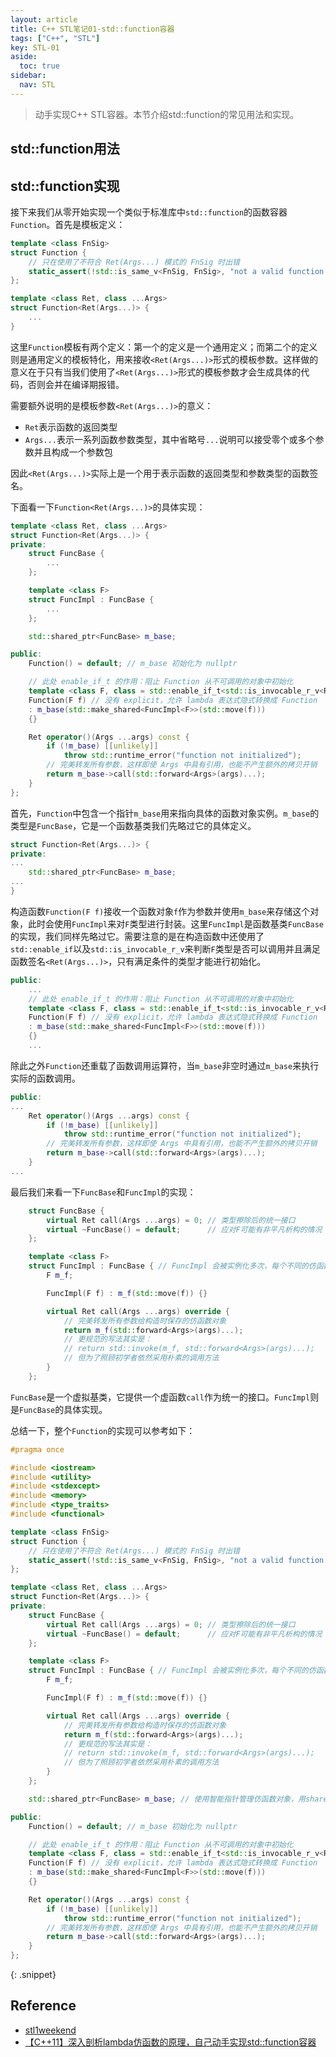 ```yaml
---
layout: article
title: C++ STL笔记01-std::function容器
tags: ["C++", "STL"]
key: STL-01
aside:
  toc: true
sidebar:
  nav: STL
---
```


> 动手实现C++ STL容器。本节介绍std::function的常见用法和实现。
<!--more-->

## std::function用法

## std::function实现

接下来我们从零开始实现一个类似于标准库中`std::function`的函数容器`Function`。首先是模板定义：

```cpp
template <class FnSig>
struct Function {
    // 只在使用了不符合 Ret(Args...) 模式的 FnSig 时出错
    static_assert(!std::is_same_v<FnSig, FnSig>, "not a valid function signature");
};

template <class Ret, class ...Args>
struct Function<Ret(Args...)> {
    ...
}
```

这里`Function`模板有两个定义：第一个的定义是一个通用定义；而第二个的定义则是通用定义的模板特化，用来接收`<Ret(Args...)>`形式的模板参数。这样做的意义在于只有当我们使用了`<Ret(Args...)>`形式的模板参数才会生成具体的代码，否则会并在编译期报错。

需要额外说明的是模板参数`<Ret(Args...)>`的意义：

- `Ret`表示函数的返回类型
- `Args...`表示一系列函数参数类型，其中省略号`...`说明可以接受零个或多个参数并且构成一个参数包

因此`<Ret(Args...)>`实际上是一个用于表示函数的返回类型和参数类型的函数签名。

下面看一下`Function<Ret(Args...)>`的具体实现：

```cpp
template <class Ret, class ...Args>
struct Function<Ret(Args...)> {
private:
    struct FuncBase {
        ...
    };

    template <class F>
    struct FuncImpl : FuncBase {
        ...
    };

    std::shared_ptr<FuncBase> m_base;

public:
    Function() = default; // m_base 初始化为 nullptr

    // 此处 enable_if_t 的作用：阻止 Function 从不可调用的对象中初始化
    template <class F, class = std::enable_if_t<std::is_invocable_r_v<Ret, F &, Args...>>>
    Function(F f) // 没有 explicit，允许 lambda 表达式隐式转换成 Function
    : m_base(std::make_shared<FuncImpl<F>>(std::move(f)))
    {}

    Ret operator()(Args ...args) const {
        if (!m_base) [[unlikely]]
            throw std::runtime_error("function not initialized");
        // 完美转发所有参数，这样即使 Args 中具有引用，也能不产生额外的拷贝开销
        return m_base->call(std::forward<Args>(args)...);
    }
};
```

首先，`Function`中包含一个指针`m_base`用来指向具体的函数对象实例。`m_base`的类型是`FuncBase`，它是一个函数基类我们先略过它的具体定义。

```cpp
struct Function<Ret(Args...)> {
private:
...
    std::shared_ptr<FuncBase> m_base;
...
}
```

构造函数`Function(F f)`接收一个函数对象`f`作为参数并使用`m_base`来存储这个对象，此时会使用`FuncImpl`来对`F`类型进行封装。这里`FuncImpl`是函数基类`FuncBase`的实现，我们同样先略过它。需要注意的是在构造函数中还使用了`std::enable_if`以及`std::is_invocable_r_v`来判断`F`类型是否可以调用并且满足函数签名`<Ret(Args...)>`，只有满足条件的类型才能进行初始化。

```cpp
public:
    ...
    // 此处 enable_if_t 的作用：阻止 Function 从不可调用的对象中初始化
    template <class F, class = std::enable_if_t<std::is_invocable_r_v<Ret, F &, Args...>>>
    Function(F f) // 没有 explicit，允许 lambda 表达式隐式转换成 Function
    : m_base(std::make_shared<FuncImpl<F>>(std::move(f)))
    {}
    ...
```

除此之外`Function`还重载了函数调用运算符，当`m_base`非空时通过`m_base`来执行实际的函数调用。

```cpp
public:
...
    Ret operator()(Args ...args) const {
        if (!m_base) [[unlikely]]
            throw std::runtime_error("function not initialized");
        // 完美转发所有参数，这样即使 Args 中具有引用，也能不产生额外的拷贝开销
        return m_base->call(std::forward<Args>(args)...);
    }
...
```

最后我们来看一下`FuncBase`和`FuncImpl`的实现：

```cpp
    struct FuncBase {
        virtual Ret call(Args ...args) = 0; // 类型擦除后的统一接口
        virtual ~FuncBase() = default;      // 应对F可能有非平凡析构的情况
    };

    template <class F>
    struct FuncImpl : FuncBase { // FuncImpl 会被实例化多次，每个不同的仿函数类都产生一次实例化
        F m_f;

        FuncImpl(F f) : m_f(std::move(f)) {}

        virtual Ret call(Args ...args) override {
            // 完美转发所有参数给构造时保存的仿函数对象
            return m_f(std::forward<Args>(args)...);
            // 更规范的写法其实是：
            // return std::invoke(m_f, std::forward<Args>(args)...);
            // 但为了照顾初学者依然采用朴素的调用方法
        }
    };
```

`FuncBase`是一个虚拟基类，它提供一个虚函数`call`作为统一的接口。`FuncImpl`则是`FuncBase`的具体实现。

总结一下，整个`Function`的实现可以参考如下：

```cpp
#pragma once

#include <iostream>
#include <utility>
#include <stdexcept>
#include <memory>
#include <type_traits>
#include <functional>

template <class FnSig>
struct Function {
    // 只在使用了不符合 Ret(Args...) 模式的 FnSig 时出错
    static_assert(!std::is_same_v<FnSig, FnSig>, "not a valid function signature");
};

template <class Ret, class ...Args>
struct Function<Ret(Args...)> {
private:
    struct FuncBase {
        virtual Ret call(Args ...args) = 0; // 类型擦除后的统一接口
        virtual ~FuncBase() = default;      // 应对F可能有非平凡析构的情况
    };

    template <class F>
    struct FuncImpl : FuncBase { // FuncImpl 会被实例化多次，每个不同的仿函数类都产生一次实例化
        F m_f;

        FuncImpl(F f) : m_f(std::move(f)) {}

        virtual Ret call(Args ...args) override {
            // 完美转发所有参数给构造时保存的仿函数对象
            return m_f(std::forward<Args>(args)...);
            // 更规范的写法其实是：
            // return std::invoke(m_f, std::forward<Args>(args)...);
            // 但为了照顾初学者依然采用朴素的调用方法
        }
    };

    std::shared_ptr<FuncBase> m_base; // 使用智能指针管理仿函数对象，用shared而不是unique是为了让Function支持拷贝

public:
    Function() = default; // m_base 初始化为 nullptr

    // 此处 enable_if_t 的作用：阻止 Function 从不可调用的对象中初始化
    template <class F, class = std::enable_if_t<std::is_invocable_r_v<Ret, F &, Args...>>>
    Function(F f) // 没有 explicit，允许 lambda 表达式隐式转换成 Function
    : m_base(std::make_shared<FuncImpl<F>>(std::move(f)))
    {}

    Ret operator()(Args ...args) const {
        if (!m_base) [[unlikely]]
            throw std::runtime_error("function not initialized");
        // 完美转发所有参数，这样即使 Args 中具有引用，也能不产生额外的拷贝开销
        return m_base->call(std::forward<Args>(args)...);
    }
};
```
{: .snippet}

## Reference

- [stl1weekend](https://github.com/parallel101/stl1weekend/tree/main#%E8%87%AA%E5%B7%B1%E5%AE%9E%E7%8E%B0%E6%89%80%E6%9C%89stl%E5%AE%B9%E5%99%A8)
- [【C++11】深入剖析lambda仿函数的原理，自己动手实现std::function容器](https://www.bilibili.com/video/BV1yH4y1d74e/?vd_source=7a2542c6c909b3ee1fab551277360826)